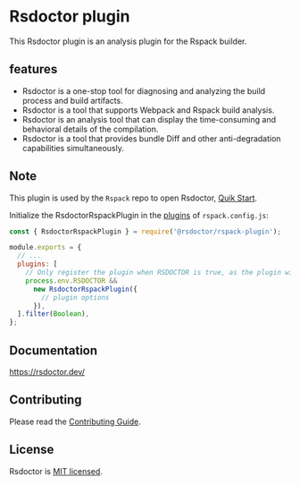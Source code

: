 # Rsdoctor plugin

This Rsdoctor plugin is an analysis plugin for the Rspack builder.

## features

- Rsdoctor is a one-stop tool for diagnosing and analyzing the build process and build artifacts.
- Rsdoctor is a tool that supports Webpack and Rspack build analysis.
- Rsdoctor is an analysis tool that can display the time-consuming and behavioral details of the compilation.
- Rsdoctor is a tool that provides bundle Diff and other anti-degradation capabilities simultaneously.

## Note

This plugin is used by the `Rspack` repo to open Rsdoctor, [Quik Start](https://rsdoctor.dev/guide/start/quick-start).

Initialize the RsdoctorRspackPlugin in the [plugins](https://www.rspack.dev/config/plugins.html#plugins) of `rspack.config.js`:

```js title="rspack.config.js"
const { RsdoctorRspackPlugin } = require('@rsdoctor/rspack-plugin');

module.exports = {
  // ...
  plugins: [
    // Only register the plugin when RSDOCTOR is true, as the plugin will increase the build time.
    process.env.RSDOCTOR &&
      new RsdoctorRspackPlugin({
        // plugin options
      }),
  ].filter(Boolean),
};
```

## Documentation

https://rsdoctor.dev/

## Contributing

Please read the [Contributing Guide](https://github.com/web-infra-dev/rsdoctor/blob/main/CONTRIBUTING.md).

## License

Rsdoctor is [MIT licensed](https://github.com/web-infra-dev/rsdoctor/blob/main/LICENSE).
